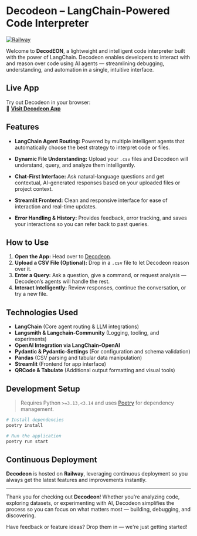# **Decodeon – LangChain-Powered Code Interpreter**

[![Railway](https://img.shields.io/badge/Hosted%20on-Railway-blue?logo=railway)](https://decodeon-production.up.railway.app/)

Welcome to **DecodEON**, a lightweight and intelligent code interpreter built with the power of LangChain. Decodeon enables developers to interact with and reason over code using AI agents — streamlining debugging, understanding, and automation in a single, intuitive interface.

## Live App

Try out Decodeon in your browser:  
🔗 [**Visit Decodeon App**](https://decodeon-production.up.railway.app/)

## Features

- **LangChain Agent Routing:** Powered by multiple intelligent agents that automatically choose the best strategy to interpret code or files.

- **Dynamic File Understanding:** Upload your `.csv` files and Decodeon will understand, query, and analyze them intelligently.

- **Chat-First Interface:** Ask natural-language questions and get contextual, AI-generated responses based on your uploaded files or project context.

- **Streamlit Frontend:** Clean and responsive interface for ease of interaction and real-time updates.

- **Error Handling & History:** Provides feedback, error tracking, and saves your interactions so you can refer back to past queries.

## How to Use

1. **Open the App:** Head over to [Decodeon](https://decodeon-production.up.railway.app/).
2. **Upload a CSV File (Optional):** Drop in a `.csv` file to let Decodeon reason over it.
3. **Enter a Query:** Ask a question, give a command, or request analysis — Decodeon’s agents will handle the rest.
4. **Interact Intelligently:** Review responses, continue the conversation, or try a new file.

## Technologies Used

- **LangChain** (Core agent routing & LLM integrations)
- **Langsmith & Langchain-Community** (Logging, tooling, and experiments)
- **OpenAI Integration via LangChain-OpenAI**
- **Pydantic & Pydantic-Settings** (For configuration and schema validation)
- **Pandas** (CSV parsing and tabular data manipulation)
- **Streamlit** (Frontend for app interface)
- **QRCode & Tabulate** (Additional output formatting and visual tools)

## Development Setup

> Requires Python `>=3.13,<3.14` and uses [Poetry](https://python-poetry.org/) for dependency management.

```bash
# Install dependencies
poetry install

# Run the application
poetry run start
```

## Continuous Deployment

**Decodeon** is hosted on **Railway**, leveraging continuous deployment so you always get the latest features and improvements instantly.

---

Thank you for checking out **Decodeon**! Whether you're analyzing code, exploring datasets, or experimenting with AI, Decodeon simplifies the process so you can focus on what matters most — building, debugging, and discovering.

Have feedback or feature ideas? Drop them in — we're just getting started!
